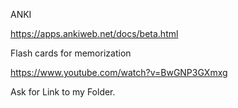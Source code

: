 
ANKI

https://apps.ankiweb.net/docs/beta.html

Flash cards for memorization

https://www.youtube.com/watch?v=BwGNP3GXmxg

Ask for Link to my Folder.

